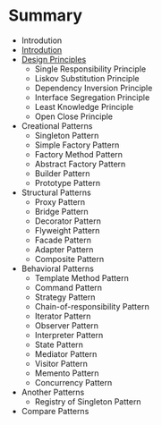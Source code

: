 # Summary

* Introdution
* [Introdution](README.md)
* [Design Principles](design_principles/design_principles.md)
   * Single Responsibility Principle
   * Liskov Substitution Principle
   * Dependency Inversion Principle
   * Interface Segregation Principle
   * Least Knowledge Principle
   * Open Close Principle
* Creational Patterns
   * Singleton Pattern
   * Simple Factory Pattern
   * Factory Method Pattern
   * Abstract Factory Pattern
   * Builder Pattern
   * Prototype Pattern
* Structural Patterns
   * Proxy Pattern
   * Bridge Pattern
   * Decorator Pattern
   * Flyweight Pattern
   * Facade Pattern
   * Adapter Pattern
   * Composite Pattern
* Behavioral Patterns
   * Template Method Pattern
   * Command Pattern
   * Strategy Pattern
   * Chain-of-responsibility Pattern
   * Iterator Pattern
   * Observer Pattern
   * Interpreter Pattern
   * State Pattern
   * Mediator Pattern
   * Visitor Pattern
   * Memento Pattern
   * Concurrency Pattern
* Another Patterns
   * Registry of Singleton Pattern
* Compare Patterns

